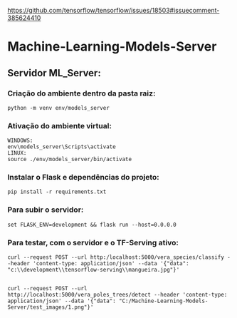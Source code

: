 https://github.com/tensorflow/tensorflow/issues/18503#issuecomment-385624410

# Machine-Learning-Models-Server

## Servidor ML_Server:

### Criação do ambiente dentro da pasta raiz:

	python -m venv env/models_server
	
### Ativação do ambiente virtual:
	
	WINDOWS:
	env\models_server\Scripts\activate
	LINUX:
	source ./env/models_server/bin/activate

	
### Instalar o Flask e dependências do projeto:

	pip install -r requirements.txt
	
### Para subir o servidor:

	set FLASK_ENV=development && flask run --host=0.0.0.0

### Para testar, com o servidor e o TF-Serving ativo:

	curl --request POST --url http:/localhost:5000/vera_species/classify --header 'content-type: application/json' --data '{"data": "c:\\development\\tensorflow-serving\\mangueira.jpg"}'


	curl --request POST --url http://localhost:5000/vera_poles_trees/detect --header 'content-type: application/json' --data '{"data": "C:/Machine-Learning-Models-Server/test_images/1.png"}'
